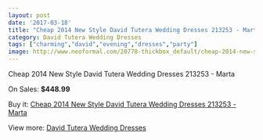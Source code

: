 ```yaml
---
layout: post
date: '2017-03-18'
title: "Cheap 2014 New Style David Tutera Wedding Dresses 213253 - Marta"
category: David Tutera Wedding Dresses
tags: ["charming","david","evening","dresses","party"]
image: http://www.neoformal.com/20778-thickbox_default/cheap-2014-new-style-david-tutera-wedding-dresses-213253-marta.jpg
---
```

Cheap 2014 New Style David Tutera Wedding Dresses 213253 - Marta

On Sales: **$448.99**
<a href="https://www.neoformal.com/en/david-tutera-wedding-dresses-2014/6667-cheap-2014-new-style-david-tutera-wedding-dresses-213253-marta.html"><amp-img layout="responsive" width="600" height="600" src="//www.neoformal.com/20778-thickbox_default/cheap-2014-new-style-david-tutera-wedding-dresses-213253-marta.jpg" alt="Cheap 2014 New Style David Tutera Wedding Dresses 213253 - Marta 0" /></a>
<a href="https://www.neoformal.com/en/david-tutera-wedding-dresses-2014/6667-cheap-2014-new-style-david-tutera-wedding-dresses-213253-marta.html"><amp-img layout="responsive" width="600" height="600" src="//www.neoformal.com/20779-thickbox_default/cheap-2014-new-style-david-tutera-wedding-dresses-213253-marta.jpg" alt="Cheap 2014 New Style David Tutera Wedding Dresses 213253 - Marta 1" /></a>

Buy it: [Cheap 2014 New Style David Tutera Wedding Dresses 213253 - Marta](https://www.neoformal.com/en/david-tutera-wedding-dresses-2014/6667-cheap-2014-new-style-david-tutera-wedding-dresses-213253-marta.html "Cheap 2014 New Style David Tutera Wedding Dresses 213253 - Marta")

View more: [David Tutera Wedding Dresses](https://www.neoformal.com/en/97-david-tutera-wedding-dresses-2014 "David Tutera Wedding Dresses")